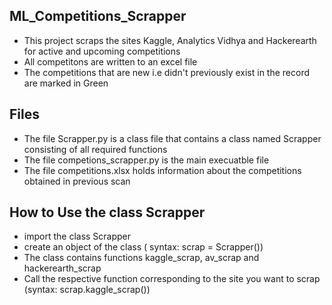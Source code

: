 ## ML_Competitions_Scrapper
- This project scraps the sites Kaggle, Analytics Vidhya and Hackerearth for active and upcoming competitions
- All competitons are written to an excel file
- The competitions that are new i.e didn't previously exist in the record are marked in Green
## Files
- The file Scrapper.py is a class file that contains a class named Scrapper consisting of all required functions
- The file competions_scrapper.py is the main execuatble file
- The file competitions.xlsx holds information about the competitions obtained in previous scan
## How to Use the class Scrapper
- import the class Scrapper
- create an object of the class ( syntax: scrap = Scrapper())
- The class contains functions kaggle_scrap, av_scrap and hackerearth_scrap
- Call the respective function corresponding to the site you want to scrap (syntax: scrap.kaggle_scrap())
